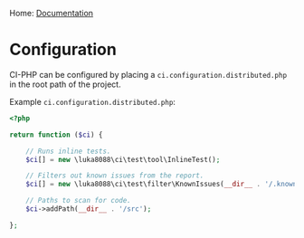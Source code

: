 
Home: [Documentation](/documentation/index.md)


Configuration
=============

CI-PHP can be configured by placing a `ci.configuration.distributed.php` in the root path of the project.

Example `ci.configuration.distributed.php`:

```php
<?php

return function ($ci) {

    // Runs inline tests.
    $ci[] = new \luka8088\ci\test\tool\InlineTest();

    // Filters out known issues from the report.
    $ci[] = new \luka8088\ci\test\filter\KnownIssues(__dir__ . '/.knownIssues');

    // Paths to scan for code.
    $ci->addPath(__dir__ . '/src');

};
```
